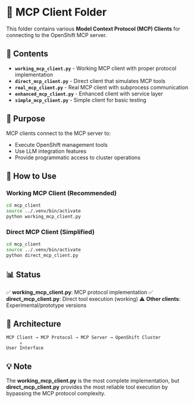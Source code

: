 # 🔌 MCP Client Folder

This folder contains various **Model Context Protocol (MCP) Clients** for connecting to the OpenShift MCP server.

## 📁 Contents

- **`working_mcp_client.py`** - Working MCP client with proper protocol implementation
- **`direct_mcp_client.py`** - Direct client that simulates MCP tools
- **`real_mcp_client.py`** - Real MCP client with subprocess communication
- **`enhanced_mcp_client.py`** - Enhanced client with service layer
- **`simple_mcp_client.py`** - Simple client for basic testing

## 🚀 Purpose

MCP clients connect to the MCP server to:
- Execute OpenShift management tools
- Use LLM integration features
- Provide programmatic access to cluster operations

## 🔧 How to Use

### Working MCP Client (Recommended)
```bash
cd mcp_client
source ../.venv/bin/activate
python working_mcp_client.py
```

### Direct MCP Client (Simplified)
```bash
cd mcp_client
source ../.venv/bin/activate
python direct_mcp_client.py
```

## 📊 Status

✅ **working_mcp_client.py**: MCP protocol implementation
✅ **direct_mcp_client.py**: Direct tool execution (working)
⚠️ **Other clients**: Experimental/prototype versions

## 🔗 Architecture

```
MCP Client → MCP Protocol → MCP Server → OpenShift Cluster
     ↓
User Interface
```

## 💡 Note

The **working_mcp_client.py** is the most complete implementation, but **direct_mcp_client.py** provides the most reliable tool execution by bypassing the MCP protocol complexity.
